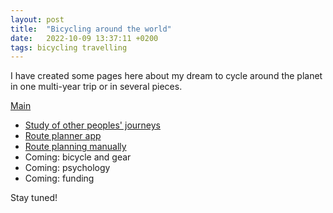 ```yaml
---
layout: post
title:  "Bicycling around the world"
date:   2022-10-09 13:37:11 +0200
tags: bicycling travelling
---
```


I have created some pages here about my dream to cycle around the planet in one multi-year trip or in several pieces.

[Main](https://hyrtsi.github.io/bicycling/)
- [Study of other peoples' journeys](https://hyrtsi.github.io/bicycling-study)
- [Route planner app](https://hyrtsi.github.io/bicycling-route-planner-app)
- [Route planning manually](https://hyrtsi.github.io/bicycling-route-planning)
- Coming: bicycle and gear
- Coming: psychology
- Coming: funding

Stay tuned!